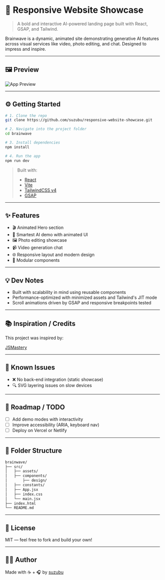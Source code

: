 # 🧠 Responsive Website Showcase

> A bold and interactive AI-powered landing page built with React, GSAP, and Tailwind.

Brainwave is a dynamic, animated site demonstrating generative AI features across visual services like video, photo editing, and chat. Designed to impress and inspire.

---

## 🖼 Preview

![App Preview](media/brainwave-demo.gif)


---

## ⚙️ Getting Started

```bash
# 1. Clone the repo
git clone https://github.com/suzubu/responsive-website-showcase.git

# 2. Navigate into the project folder
cd brainwave

# 3. Install dependencies
npm install

# 4. Run the app
npm run dev
```

> Built with:  
> - [React](https://reactjs.org/)  
> - [Vite](https://vitejs.dev/)  
> - [TailwindCSS v4](https://tailwindcss.com/)  
> - [GSAP](https://greensock.com/gsap/)

---

## ✨ Features

- 🎬 Animated Hero section
- 🎨 Smartest AI demo with animated UI
- 🖼️ Photo editing showcase
- 📹 Video generation chat
- 🌐 Responsive layout and modern design
- 🧩 Modular components

---

## 💡 Dev Notes

- Built with scalability in mind using reusable components
- Performance-optimized with minimized assets and Tailwind's JIT mode
- Scroll animations driven by GSAP and responsive breakpoints tested

---

## 📚 Inspiration / Credits

This project was inspired by:

[JSMastery](https://www.youtube.com/watch?v=B91wc5dCEBA)

---

## 🧪 Known Issues

- ❌ No back-end integration (static showcase)
- 🔍 SVG layering issues on slow devices

---

## 🔭 Roadmap / TODO

- [ ] Add demo modes with interactivity
- [ ] Improve accessibility (ARIA, keyboard nav)
- [ ] Deploy on Vercel or Netlify

---

## 📂 Folder Structure

```bash
brainwave/
├── src/
│   ├── assets/
│   ├── components/
│       ├── design/
│   ├── constants/
│   ├── App.jsx
│   ├── index.css
│   └── main.jsx
├── index.html
└── README.md
```

---

## 📜 License

MIT — feel free to fork and build your own!

---

## 🙋‍♀️ Author

Made with ☕ + 🎧 by [suzubu](https://github.com/suzubu)
